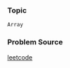 ### Topic

    Array

### Problem Source

[leetcode](https://leetcode.com/problems/max-consecutive-ones/#/description)
